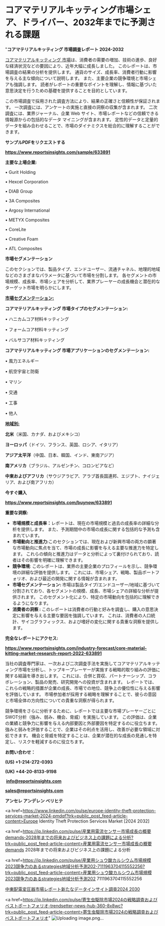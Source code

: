 # コアマテリアルキッティング市場シェア、ドライバー、2032年までに予測される課題

"<strong>コアマテリアルキッティング 市場調査レポート 2024-2032</strong>

<a href=https://www.reportsinsights.com/sample/633891>コアマテリアルキッティング 市場</a>は、消費者の需要の増加、技術の進歩、良好な経済状況などの要因により、近年大幅に成長しました。 このレポートは、市場調査の結果の分析を提供します。 通貨のサイズ、成長率、消費者行動に影響を与える主な傾向について説明します。 また、主要企業の競争環境と市場シェアも強調します。 読者がレポートの重要なポイントを理解し、情報に基づいた意思決定を行うための基礎を提供することを目的としています。

この市場調査で採用された調査方法により、結果の正確さと信頼性が保証されます。 一次調査には、アンケートの実施と直接の洞察の収集が含まれます。 二次調査には、業界ジャーナル、企業 Web サイト、市場レポートなどの信頼できる情報源からの包括的なデータ マイニングが含まれます。 定性的データと定量的データを組み合わせることで、市場のダイナミクスを総合的に理解することができます。

<strong><b>サンプルPDFをリクエストする</b></strong>

<a href=https://www.reportsinsights.com/sample/633891><strong><u>https://www.reportsinsights.com/sample/633891</u></strong></a>

<strong>主要な上場企業:</strong>

• Gurit Holding

• Hexcel Corporation

• DIAB Group

• 3A Composites

• Argosy International

• METYX Composites

• CoreLite

• Creative Foam

• ATL Composites

<strong>市場セグメンテーション</strong>

このセクションでは、製品タイプ、エンドユーザー、流通チャネル、地理的地域などのさまざまなパラメータに基づいて市場を分割します。 各セグメントの市場規模、成長率、市場シェアを分析して、業界プレーヤーの成長機会と潜在的なターゲット市場を明らかにします。

<strong><u>市場セグメンテーション</u></strong><strong><u>:</u></strong>

<strong>コアマテリアルキッティング 市場タイプのセグメンテーション:</strong>

• ハニカムコア材料キッティング

• フォームコア材料キッティング

• バルサコア材料キッティング

<strong>コアマテリアルキッティング 市場アプリケーションのセグメンテーション:</strong>

• 風力エネルギー

• 航空宇宙と防衛

• マリン

• 交通

• 工事

• 他人

<strong><u>地域別</u></strong><strong><u>:</u></strong>

<strong>北米</strong>（米国、カナダ、およびメキシコ）

<strong>ヨーロッパ</strong>（ドイツ、フランス、英国、ロシア、イタリア）

<strong>アジア太平洋</strong>（中国、日本、韓国、インド、東南アジア）

<strong>南アメリカ</strong>（ブラジル、アルゼンチン、コロンビアなど）

<strong>中東およびアフリカ</strong>（サウジアラビア、アラブ首長国連邦、エジプト、ナイジェリア、および南アフリカ）

<strong>今すぐ購入</strong>

<a href=https://www.reportsinsights.com/buynow/633891><strong><u>https://www.reportsinsights.com/buynow/633891</u></strong></a>

<strong>重要な洞察:</strong>
<ul>
  <li><strong>市場規模と成長率：</strong>レポートは、現在の市場規模と過去の成長率の詳細な分析を提供します。 また、予測期間中の市場の成長に関する包括的な予測も含まれています。</li>
  <li><strong>市場動向と推進力:</strong>このセクションでは、現在および新興市場の両方の顕著な市場動向に焦点を当て、市場の成長に影響を与える主要な推進力を特定します。 これらの傾向と推進力はデータと分析によって裏付けられており、読者はその影響を明確に理解できます。</li>
  <li><strong>競争環境</strong>: このレポートは、業界の主要企業のプロフィールを示し、競争環境の詳細な評価を提供します。 これには、市場シェア、戦略、製品ポートフォリオ、および最近の開発に関する情報が含まれます。</li>
  <li><strong>市場セグメンテーション: </strong>市場は製品タイプ/エンドユーザー/地域に基づいて分割されており、各セグメントの規模、成長、市場シェアの詳細な分析が提供されます。 このセグメント化により、特定の市場動向を包括的に理解できるようになります。</li>
  <li><strong>消費者の洞察 : </strong>このレポートは消費者の行動と好みを調査し、購入の意思決定に影響を与える主要な要因を強調しています。 これは、消費者の人口統計、サイコグラフィックス、および嗜好の変化に関する貴重な洞察を提供します。</li>
</ul>
<strong>完全なレポートにアクセス:</strong>

<a href=https://www.reportsinsights.com/industry-forecast/core-material-kitting-market-research-report-2022-633891><strong><u><b>https://www.reportsinsights.com/industry-forecast/core-material-kitting-market-research-report-2022-633891</b></u></strong></a>

当社の調査専門家は、一次および二次調査手法を実施してコアマテリアルキッティング市場を分析し、トップキープレーヤーが実施する戦略的取り組みの評価に関する結論を導き出します。 これには、合併と買収、パートナーシップ、コラボレーション、製品の発売、研究開発への投資が含まれます。 レポートでは、これらの戦略的措置が企業の成長、市場での地位、競争上の優位性に与える影響を評価しています。 市場参加者が採用する戦略を理解することで、彼らの意図と市場全体の方向性についての貴重な洞察が得られます。

競争環境をさらに分析するために、レポートでは主要な市場プレーヤーごとにSWOT分析（強み、弱み、機会、脅威）を実施しています。 この評価は、企業の業績と競争力に影響を与える内部要因と外部要因を特定するのに役立ちます。 強みと弱みを評価することで、企業はその利点を活用し、改善が必要な領域に対処できます。 機会と脅威を特定することは、企業が潜在的な成長の見通しを特定し、リスクを軽減するのに役立ちます。

<strong>お問い合わせ：</strong>

<strong>(US) +1-214-272-0393</strong>

<strong>(UK) +44-20-8133-9198</strong>

<strong> </strong><a href=info@reportsinsights.com><strong><u>info@reportsinsights.com</u></strong></a>

<a href=sales@reportsinsights.com><strong><u>sales@reportsinsights.com</u></strong></a>

<strong>アンセレ アンデレン ベリヒテ</strong>

<a href=https://www.linkedin.com/pulse/europe-identity-theft-protection-services-market-2024-pmdqf?trk=public_post_feed-article-content>Europe Identity Theft Protection Services Market [2024 2032]</a>

<a href=https://jp.linkedin.com/pulse/産業用電流センサー市場成長の概要demands-2028年までの将来およびビジネス上の課題による分析?trk=public_post_feed-article-content>産業用電流センサー市場成長の概要demands 2028年までの将来およびビジネス上の課題による分析</a>

<a href=https://jp.linkedin.com/pulse/産業用シュウ酸カルシウム市場規模2023競争力のあるstrategies地域分析予測202-7111963704115552256?trk=public_post_feed-article-content>産業用シュウ酸カルシウム市場規模2023競争力のあるstrategies地域分析予測202 7111963704115552256</a>

<a href=https://www.linkedin.com/pulse/中東配電変圧器市場レポート新たなデータインサイト調査2024-2030-infopulse-daily-360-jitjf/>中東配電変圧器市場レポート新たなデータインサイト調査2024 2030</a>

<a href=https://jp.linkedin.com/pulse/寄生虫駆除市場2024の戦略調査およびベストポートフォリオ-trendsetter-news-hub-360-8x8wc?trk=public_post_feed-article-content>寄生虫駆除市場2024の戦略調査およびベストポートフォリオ</a>"
![Uploading image.png…]()
